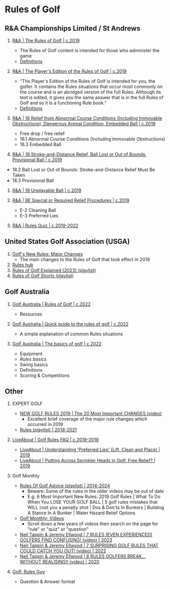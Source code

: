 # Rules of Golf


## R&A Championships Limited / St Andrews

1. [R&A | The Rules of Golf | c.2019](https://www.randa.org/en/rog/the-rules-of-golf)
   - The Rules of Golf content is intended for those who administer the game
   - [Definitions](https://www.randa.org/rog/definitions)

1. [R&A | The Player's Edition of the Rules of Golf | c.2019](https://www.randa.org/rog/players-edition)
   - "The Player's Edition of the Rules of Golf is intended for you, the
     golfer. It contains the Rules situations that occur most commonly
     on the course and is an abridged version of the full Rules. Although
     its text is edited, it gives you the same answer that is in the full
     Rules of Golf and so it is a functioning Rule book."
   - [Definitions](https://www.randa.org/rog/definitions?definitionsEdition=PlayersEdition)

1. [R&A | 16 Relief from Abnormal Course Conditions (Including Immovable Obstructions), Dangerous Animal Condition, Embedded Ball | c.2019](https://www.randa.org/rog/players-edition/rule-16)
   - Free drop / free relief 
   - 16.1 Abnormal Course Conditions (Including Immovable Obstructions)
   - 16.3 Embedded Ball

1. [R&A | 18 Stroke-and-Distance Relief, Ball Lost or Out of Bounds, Provisional Ball | c.2019](https://www.randa.org/rog/the-rules-of-golf/rule-18)
  - 18.2 Ball Lost or Out of Bounds: Stroke-and-Distance Relief Must Be Taken
  - 18.3 Provisional Ball

1. [R&A | 19 Unplayable Ball | c.2019](https://www.randa.org/rog/players-edition/rule-19)

1. [R&A | 8E Special or Required Relief Procedures | c.2019](https://www.randa.org/rog/committee-procedures/8e)
   - E-2 Cleaning Ball
   - E-3 Preferred Lies

1. [R&A | Rules Quiz | c.2019-2022](https://www.randa.org/quiz)


## United States Golf Association (USGA)

1. [Golf's New Rules: Major Changes](https://www.usga.org/content/usga/home-page/rules-hub/rules-modernization/major-changes/major-changes.html)
   - The main changes to the Rules of Golf that took effect in 2019
1. [Rules hub](https://www.usga.org/content/usga/home-page/rules-hub.html)
1. [Rules of Golf Explained (2023) (playlist)](https://www.youtube.com/playlist?list=PLnU5qUEfww3f5x5gRldQB9yWr5YdBwWwV)
1. [Rules of Golf Shorts (playlist)](https://www.youtube.com/playlist?list=PLnU5qUEfww3dYQwcnZ5qoGAlwzGRtghdA)


## Golf Australia

1. [Golf Australia | Rules of Golf | c.2022](https://www.golf.org.au/rulesofgolf/)
   - Resources

1. [Golf Australia | Quick guide to the rules of golf | c.2022](https://www.golf.org.au/rulesquickguide/)
   - A simple explanation of common Rules situations

1. [Golf Australia | The basics of golf | c.2022](https://www.golf.org.au/thebasicsofgolf/)
   - Equipment
   - *Rules basics*
   - Swing basics
   - Definitions
   - Scoring & Competitions


## Other

1. EXPERT GOLF
   - [NEW GOLF RULES 2019 | The 20 Most Important CHANGES (video)](https://www.youtube.com/watch?v=chPOtfLUHC0)
     * Excellent brief coverage of the major rule changes which occurred in 2019
   - [Rules (playlist) | 2018-2021](https://www.youtube.com/playlist?list=PLYJfdVIfdyhwGXuZUFbbJN34JPThRrJ7n)

1. [LiveAbout | Golf Rules FAQ | c.2018-2019](https://www.liveabout.com/golf-rules-faq-1565966)
   - [LiveAbout | Understanding 'Preferred Lies' (Lift, Clean and Place) | 2019](https://www.liveabout.com/preferred-lies-1560959)
   - [LiveAbout | Putting Across Sprinkler Heads in Golf: Free Relief? | 2019](https://www.liveabout.com/putt-from-off-green-with-obstacles-1561300)

1. Golf Monthly
   - [Rules Of Golf Advice (playlist) | 2014-2024](https://www.youtube.com/playlist?list=PLl3504ZoW2FNNcmaEZ8Hn7Imk2kD7WYwk)
     * Beware: Some of the rules in the older videos may be out of date
     * E.g. 6 Most Important New Rules: 2019 Golf Rules | What To Do When You LOSE YOUR GOLF BALL |
       5 golf rules mistakes that WILL cost you a penalty shot | Dos & Don'ts In Bunkers |
       Building A Stance In A Bunker | Water Hazard Relief Options
   - [Golf Monthly: Videos](https://www.youtube.com/@GolfMonthly/videos)
     * Scroll down a few years of videos then search on the page for "rule"
       or "quiz" or "question"
   - [Neil Tappin & Jeremy Ellwood | 7 RULES (EVEN EXPERIENCED) GOLFERS FIND CONFUSING! (video) | 2023](https://www.youtube.com/watch?v=NsGrA5kTpW0)
   - [Neil Tappin & Jeremy Ellwood | 7 SURPRISING GOLF RULES THAT COULD CATCH YOU OUT! (video) | 2022](https://www.youtube.com/watch?v=UNJy5xosxDk)
   - [Neil Tappin & Jeremy Ellwood | 8 RULES GOLFERS BREAK... WITHOUT REALISING!! (video) | 2020](https://www.youtube.com/watch?v=iAioXOIqMFw)

1. [Golf: Rules Guy](https://golf.com/writers/rules-guy-2/)
   - Question & Answer format

